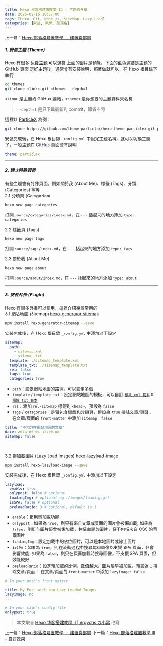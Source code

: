 ```yaml
---
title: Hexo 部落格建置教學 II - 主題與外掛
date: 2025-09-16 16:07:00
tags: [Hexo, Git, Node.js, SiteMap, Lazy Load]
categories: [架站, 教學, 部落格]
---
```

上一篇：[Hexo 部落格建置教學 I - 建置與部屬](/hexo-blog-1)

##### 1. 安裝主題 (Theme)
Hexo 有很多 [免費主題](https://hexo.io/themes) 可以選擇
上面的圖片是預覽，下面的藍色連結是主題的 GitHub 頁面
選好主題後，通常會有安裝說明，照著做就可以，在 Hexo 根目錄下執行

<!-- more -->

```bash
cd themes
git clone <link>.git <theme> --depth=1
```
`<link>` 是主題的 GitHub 連結，`<theme>` 是你想要的主題資料夾名稱
> `--depth=1` 是只下載最新的 commit，節省空間

這裡以 [ParticleX](https://github.com/theme-particlex/hexo-theme-particlex) 為例：
```bash
git clone https://github.com/theme-particlex/hexo-theme-particlex.git particlex --depth=1
```

安裝完成後，在 Hexo 根目錄 `_config.yml` 中設定主題名稱，就可以切換主題了，一般主題在 GitHub 頁面會有說明
```yml
theme: particlex
```

---

##### 2. 建立特殊頁面
有些主題會有特殊頁面，例如關於我 (About Me)、標籤 (Tags)、分類 (Categories) 等等
<br>
2.1 分類頁 (Categories)
```bash
hexo new page categories
```
打開 `source/categories/index.md`，在 `---` 括起來的地方添加 `type: categories`

2.2 標籤頁 (Tags)
```bash
hexo new page tags
```
打開 `source/tags/index.md`，在 `---` 括起來的地方添加 `type: tags`

2.3 關於我 (About Me)
```bash
hexo new page about
```
打開 `source/about/index.md`，在 `---` 括起來的地方添加 `type: about`

---

##### 3. 安裝外掛 (Plugin)
Hexo 有很多外掛可以使用，這裡介紹幾個常用的
<br>
3.1 網站地圖 (Sitemap) [hexo-generator-sitemap](https://github.com/hexojs/hexo-generator-sitemap)
```bash
npm install hexo-generator-sitemap --save
```
安裝完成後，在 Hexo 根目錄 `_config.yml` 中添加以下設定
```yml
sitemap:
  path: 
    - sitemap.xml
    - sitemap.txt
  template: ./sitemap_template.xml
  template_txt: ./sitemap_template.txt
  rel: false
  tags: true
  categories: true
```
- `path`：設定網站地圖的路徑，可以設定多個
- `template` / `template_txt`：設定網站地圖的模板，可以自訂
[`預設 xml 範本`](https://github.com/hexojs/hexo-generator-sitemap/blob/master/sitemap.xml) & [`預設 txt 範本`](https://github.com/hexojs/hexo-generator-sitemap/blob/master/sitemap.txt)
- `rel`：添加 `rel-sitemap` 標籤到 `<head>`，預設為 `false`
- `tags` / `categories`：是否包含標籤和分類頁，預設為 `true`
排除文章/頁面：
在文章/頁面的 `front-matter` 中添加 `sitemap: false`
```yml
title: "不包含在網站地圖的文章"
date: 2024-06-01 12:00:00
sitemap: false
```

<br>

3.2 懶加載圖片 (Lazy Load Images) [hexo-lazyload-image](https://github.com/Troy-Yang/hexo-lazyload-image)
```bash
npm install hexo-lazyload-image --save
```
安裝完成後，在 Hexo 根目錄 `_config.yml` 中添加以下設定
```yml
lazyload:
  enable: true
  onlypost: false # optional
  loadingImg: # optional eg ./images/loading.gif
  isSPA: false # optional
  preloadRatio: 3 # optional, default is 1
```
- `enable`：啟用懶加載功能
- `onlypost`：如果為 `true`，則只有來自文章或頁面的圖片會被懶加載; 如果為 `false`，則所有圖片都會被懶加載，包括主題的圖片，但不包括來自 CSS 的背景圖片
- `loadingImg`：設定加載中的佔位圖片，可以是本地圖片或線上圖片
- `isSPA`：如果為 `true`，則在滾動過程中搜尋每個圖像以支援 SPA 頁面，但會影響效能; 如果為 `false`，則只在頁面加載時搜尋圖像，不支援 SPA 頁面，但效能較好
- `preloadRatio`：設定預加載的比例，數值越大，圖片越早被加載，預設為 `1`
排除文章/頁面：
在文章/頁面的 `front-matter` 中添加 `lazyimage: false`
```yml
# In your post's front matter
---
title: My Post with Non-Lazy Loaded Images
lazyimage: no
---

# In your site's config file
onlypost: true
```

> 本文取自 [Hexo 博客搭建教程 II | Argvchs の小窝](https://argvchs.github.io/2022/04/17/hexo-blog-2/) 改寫

上一篇：[Hexo 部落格建置教學 I - 建置與部屬](/hexo-blog-1)
下一篇：[Hexo 部落格建置教學 III - 自訂效果](/hexo-blog-3)